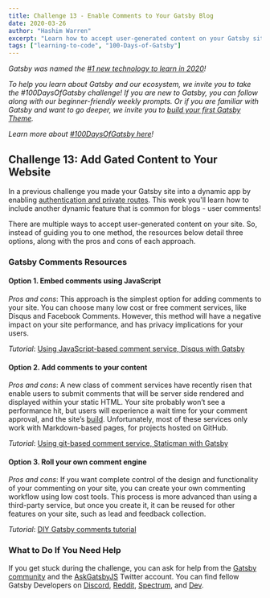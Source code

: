```yaml
---
title: Challenge 13 - Enable Comments to Your Gatsby Blog
date: 2020-03-26
author: "Hashim Warren"
excerpt: "Learn how to accept user-generated content on your Gatsby site"
tags: ["learning-to-code", "100-Days-of-Gatsby"]
---
```


_Gatsby was named the [#1 new technology to learn in 2020](https://www.cnbc.com/2019/12/02/10-hottest-tech-skills-that-could-pay-off-most-in-2020-says-new-report.html)!_

_To help you learn about Gatsby and our ecosystem, we invite you to take the #100DaysOfGatsby challenge! If you are new to Gatsby, you can follow along with our beginner-friendly weekly prompts. Or if you are familiar with Gatsby and want to go deeper, we invite you to [build your first Gatsby Theme](/docs/themes/building-themes/)._

_Learn more about [#100DaysOfGatsby here](/blog/100days)!_

## Challenge 13: Add Gated Content to Your Website

In a previous challenge you made your Gatsby site into a dynamic app by enabling [authentication and private routes](/blog/100days/apps/). This week you'll learn how to include another dynamic feature that is common for blogs - user comments!

There are multiple ways to accept user-generated content on your site. So, instead of guiding you to one method, the resources below detail three options, along with the pros and cons of each approach.

### Gatsby Comments Resources

#### Option 1. Embed comments using JavaScript

_Pros and cons_: This approach is the simplest option for adding comments to your site. You can choose many low cost or free comment services, like Disqus and Facebook Comments. However, this method will have a negative impact on your site performance, and has privacy implications for your users.

_Tutorial_: [Using JavaScript-based comment service, Disqus with Gatsby](/docs/adding-comments/#using-disqus-for-comments)

#### Option 2. Add comments to your content

_Pros and cons_: A new class of comment services have recently risen that enable users to submit comments that will be server side rendered and displayed within your static HTML. Your site probably won’t see a performance hit, but users will experience a wait time for your comment approval, and the site’s [build](/docs/glossary/build/). Unfortunately, most of these services only work with Markdown-based pages, for projects hosted on GitHub.

_Tutorial_: [Using git-based comment service, Staticman with Gatsby](/blog/2018-04-10-how-to-handle-comments-in-gatsby-blogs/)

#### Option 3. Roll your own comment engine

_Pros and cons_: If you want complete control of the design and functionality of your commenting on your site, you can create your own commenting workflow using low cost tools. This process is more advanced than using a third-party service, but once you create it, it can be reused for other features on your site, such as lead and feedback collection.

_Tutorial_: [DIY Gatsby comments tutorial](/blog/2019-08-27-roll-your-own-comment-system/)

### What to Do If You Need Help

If you get stuck during the challenge, you can ask for help from the [Gatsby community](/contributing/community/) and the [AskGatsbyJS](https://twitter.com/AskGatsbyJS) Twitter account. You can find fellow Gatsby Developers on [Discord](https://discordapp.com/invite/gatsby), [Reddit](https://www.reddit.com/r/gatsbyjs/), [Spectrum](https://spectrum.chat/gatsby-js), and [Dev](https://dev.to/t/gatsby).
